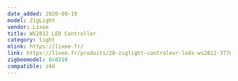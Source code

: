 ```yaml
---
date_added: 2020-09-19
model: ZigLight
vendor: Lixee
title: WS2812 LED Controller
category: light
mlink: https://lixee.fr/
link: https://lixee.fr/produits/28-ziglight-controleur-leds-ws2812-3770014375063.html
zigbeemodel: 0x0210
compatible: z4d
---
```





